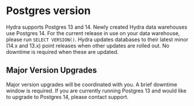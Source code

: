 # Postgres version

Hydra supports Postgres 13 and 14. Newly created Hydra data warehouses use Postgres 14. For the current release in use on your data warehouse, please run `SELECT VERSION()`. Hydra updates databases to their latest minor (14.x and 13.x) point releases when other updates are rolled out. No downtime is required when these are updated.

## Major Version Upgrades

Major version upgrades will be coordinated with you. A brief downtime window is required. If you are currently running Postgres 13 and would like to upgrade to Postgres 14, please contact support.
